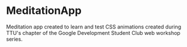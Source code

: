 # MeditationApp

Meditation app created to learn and test CSS animations created during TTU's chapter of the Google Development Student Club web workshop series.
